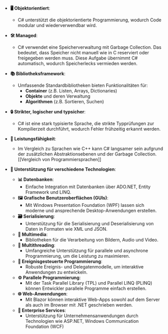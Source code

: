 - **🖥️ Objektorientiert**:
  - C# unterstützt die objektorientierte Programmierung, wodurch Code modular und wiederverwendbar wird.

- **🛠️ Managed**:
  - C# verwendet eine Speicherverwaltung mit Garbage Collection. Das bedeutet, dass Speicher nicht manuell wie in C reserviert oder freigegeben werden muss. Diese Aufgabe übernimmt C# automatisch, wodurch Speicherlecks vermieden werden.

- **📚 Bibliotheksframework**:
  - Umfassende Standardbibliotheken bieten Funktionalitäten für:
    - **Container** (z.B. Listen, Arrays, Dictionaries)
    - **Objekte** und deren Verwaltung
    - **Algorithmen** (z.B. Sortieren, Suchen)

- **🔒 Strikter, logischer und typsicher**:
  - C# ist eine stark typisierte Sprache, die strikte Typprüfungen zur Kompilierzeit durchführt, wodurch Fehler frühzeitig erkannt werden.

- **🐢 Leistungsfähigkeit**:
  - Im Vergleich zu Sprachen wie C++ kann C# langsamer sein aufgrund der zusätzlichen Abstraktionsebenen und der Garbage Collection. [[Vergleich von Programmiersprachen]]

- **🚀 Unterstützung für verschiedene Technologien**:
  - **📊 Datenbanken**:
    - Einfache Integration mit Datenbanken über ADO.NET, Entity Framework und LINQ.
  - **🖼️ Grafische Benutzeroberflächen (GUIs)**:
    - Mit Windows Presentation Foundation (WPF) lassen sich moderne und ansprechende Desktop-Anwendungen erstellen.
  - **🗃️ Serialisierung**:
    - Unterstützung für die Serialisierung und Deserialisierung von Daten in Formaten wie XML und JSON.
  - **🎥 Multimedia**:
    - Bibliotheken für die Verarbeitung von Bildern, Audio und Video.
  - **🧵 Multithreading**:
    - Umfangreiche Unterstützung für parallele und asynchrone Programmierung, um die Leistung zu maximieren.
  - **🔔 Ereignisgesteuerte Programmierung**:
    - Robuste Ereignis- und Delegatenmodelle, um interaktive Anwendungen zu entwickeln.
  - **⚙️ Parallele Programmierung**:
    - Mit der Task Parallel Library (TPL) und Parallel LINQ (PLINQ) können Entwickler parallele Programme einfach erstellen.
  - **🌐 Web-Anwendungen**:
    - Mit Blazor können interaktive Web-Apps sowohl auf dem Server als auch im Browser mit .NET geschrieben werden.
  - **🏢 Enterprise Services**:
    - Unterstützung für Unternehmensanwendungen durch Technologien wie ASP.NET, Windows Communication Foundation (WCF)
